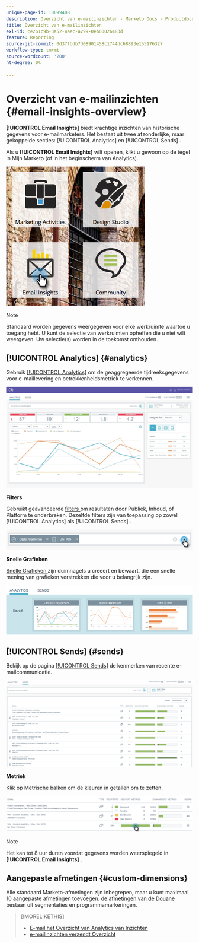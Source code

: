 ```yaml
---
unique-page-id: 10099408
description: Overzicht van e-mailinzichten - Marketo Docs - Productdocumentatie
title: Overzicht van e-mailinzichten
exl-id: ce261c9b-3a52-4aec-a299-0eb60026483d
feature: Reporting
source-git-commit: 0d37fbdb7d08901458c1744dc68893e155176327
workflow-type: tm+mt
source-wordcount: '200'
ht-degree: 0%

---
```


# Overzicht van e-mailinzichten {#email-insights-overview}

**[!UICONTROL Email Insights]** biedt krachtige inzichten van historische gegevens voor e-mailmarketers. Het bestaat uit twee afzonderlijke, maar gekoppelde secties: [!UICONTROL Analytics] en [!UICONTROL Sends] .

Als u **[!UICONTROL Email Insights]** wilt openen, klikt u gewoon op de tegel in Mijn Marketo (of in het beginscherm van Analytics).

![](assets/icon.png)

>[!NOTE]
>
>Standaard worden gegevens weergegeven voor elke werkruimte waartoe u toegang hebt. U kunt de selectie van werkruimten opheffen die u niet wilt weergeven. Uw selectie(s) worden in de toekomst onthouden.

## [!UICONTROL Analytics] {#analytics}

Gebruik [[!UICONTROL Analytics]](/help/marketo/product-docs/reporting/email-insights/email-insights-analytics-overview.md) om de geaggregeerde tijdreeksgegevens voor e-maillevering en betrokkenheidsmetriek te verkennen.

![](assets/emailanalytics.jpg)

**Filters**

Gebruikt geavanceerde [ filters ](/help/marketo/product-docs/reporting/email-insights/filtering-in-email-insights.md) om resultaten door Publiek, Inhoud, of Platform te onderbreken. Dezelfde filters zijn van toepassing op zowel [!UICONTROL Analytics] als [!UICONTROL Sends] .

![](assets/filter.png)

**Snelle Grafieken**

[ Snelle Grafieken ](/help/marketo/product-docs/reporting/email-insights/email-insights-quick-charts.md) zijn duimnagels u creeert en bewaart, die een snelle mening van grafieken verstrekken die voor u belangrijk zijn.

![](assets/three.png)

## [!UICONTROL Sends] {#sends}

Bekijk op de pagina [[!UICONTROL Sends]](/help/marketo/product-docs/reporting/email-insights/email-insights-sends-overview.md) de kenmerken van recente e-mailcommunicatie.

![](assets/two.png)

**Metriek**

Klik op Metrische balken om de kleuren in getallen om te zetten.

![](assets/delivery-metrics.png)

>[!NOTE]
>
>Het kan tot 8 uur duren voordat gegevens worden weerspiegeld in **[!UICONTROL Email Insights]** .

## Aangepaste afmetingen {#custom-dimensions}

Alle standaard Marketo-afmetingen zijn inbegrepen, maar u kunt maximaal 10 aangepaste afmetingen toevoegen. [ de afmetingen van de Douane ](/help/marketo/product-docs/reporting/email-insights/custom-dimensions-for-email-insights.md) bestaan uit segmentaties en programmamarkeringen.

>[!MORELIKETHIS]
>
>* [ E-mail het Overzicht van Analytics van Inzichten ](/help/marketo/product-docs/reporting/email-insights/email-insights-analytics-overview.md)
>* [ e-mailInzichten verzendt Overzicht ](/help/marketo/product-docs/reporting/email-insights/email-insights-sends-overview.md)
